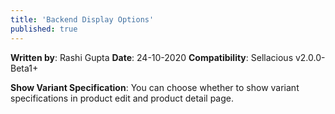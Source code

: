 ```yaml
---
title: 'Backend Display Options'
published: true
---
```


**Written by**: Rashi Gupta
**Date**: 24-10-2020
**Compatibility**: Sellacious v2.0.0-Beta1+

**Show Variant Specification**: You can choose whether to show variant specifications in product edit and product detail page.